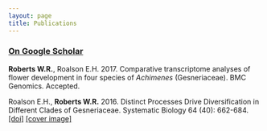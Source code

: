 ```yaml
---
layout: page
title: Publications
---
```


### [On Google Scholar](https://scholar.google.com/citations?user=FRciU2oAAAAJ&hl=en)

**Roberts W.R.**, Roalson E.H. 2017. Comparative transcriptome analyses of flower development in four species of _Achimenes_ (Gesneriaceae). BMC Genomics. Accepted.

Roalson E.H., **Roberts W.R.** 2016. Distinct Processes Drive Diversification in Different Clades of Gesneriaceae. Systematic Biology 64 (40): 662-684. [[doi]](http://sysbio.oxfordjournals.org/content/early/2016/02/14/sysbio.syw012.abstract) [[cover image]](http://sysbio.oxfordjournals.org/content/65/4.cover-expansion)


